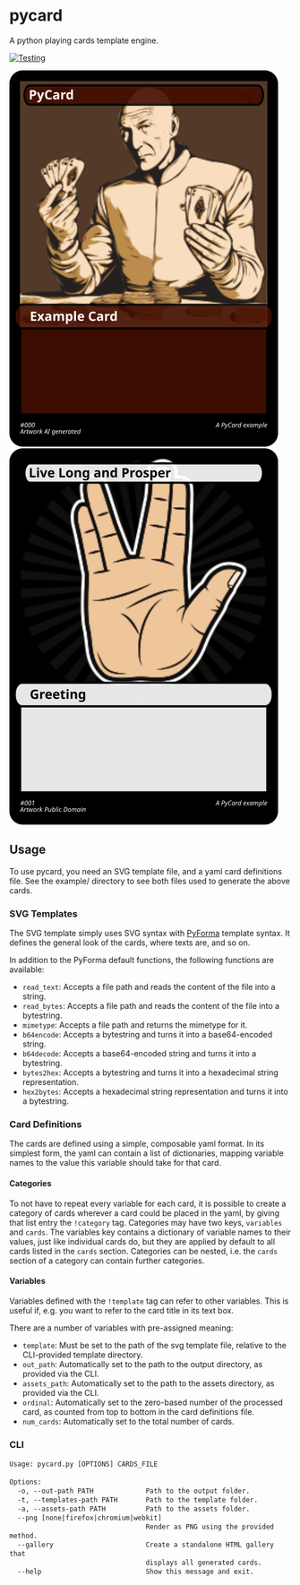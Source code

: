 # pycard

A python playing cards template engine.

[![Testing](https://github.com/jan-moeller/pycard/actions/workflows/.testing.yml/badge.svg)](https://github.com/jan-moeller/pycard/actions/workflows/.testing.yml)

![](https://github.com/jan-moeller/pycard/raw/main/example/out/0.svg)
![](https://github.com/jan-moeller/pycard/raw/main/example/out/1.svg)

## Usage

To use pycard, you need an SVG template file, and a yaml card definitions file. See the example/
directory to see both files used to generate the above cards.

### SVG Templates

The SVG template simply uses SVG syntax with [PyForma](https://pypi.org/project/pyforma/)
template syntax. It defines the general look of the cards, where texts are, and so on.

In addition to the PyForma default functions, the following functions are available:

- `read_text`: Accepts a file path and reads the content of the file into a string.
- `read_bytes`: Accepts a file path and reads the content of the file into a bytestring.
- `mimetype`: Accepts a file path and returns the mimetype for it.
- `b64encode`: Accepts a bytestring and turns it into a base64-encoded string.
- `b64decode`: Accepts a base64-encoded string and turns it into a bytestring.
- `bytes2hex`: Accepts a bytestring and turns it into a hexadecimal string representation.
- `hex2bytes`: Accepts a hexadecimal string representation and turns it into a bytestring.

### Card Definitions

The cards are defined using a simple, composable yaml format. In its simplest form, the yaml
can contain a list of dictionaries, mapping variable names to the value this variable should
take for that card.

#### Categories

To not have to repeat every variable for each card, it is possible to create a category of
cards wherever a card could be placed in the yaml, by giving that list entry the `!category`
tag. Categories may have two keys, `variables` and `cards`. The variables key contains a
dictionary of variable names to their values, just like individual cards do, but they are
applied by default to all cards listed in the `cards` section. Categories can be nested, i.e.
the `cards` section of a category can contain further categories.

#### Variables

Variables defined with the `!template` tag can refer to other variables. This is useful if, e.g.
you want to refer to the card title in its text box.

There are a number of variables with pre-assigned meaning:

- `template`: Must be set to the path of the svg template file, relative to the CLI-provided
  template directory.
- `out_path`: Automatically set to the path to the output directory, as provided via the CLI.
- `assets_path`: Automatically set to the path to the assets directory, as provided via the CLI.
- `ordinal`: Automatically set to the zero-based number of the processed card, as counted from
  top to bottom in the card definitions file.
- `num_cards`: Automatically set to the total number of cards.

### CLI

```
Usage: pycard.py [OPTIONS] CARDS_FILE

Options:
  -o, --out-path PATH             Path to the output folder.
  -t, --templates-path PATH       Path to the template folder.
  -a, --assets-path PATH          Path to the assets folder.
  --png [none|firefox|chromium|webkit]
                                  Render as PNG using the provided method.
  --gallery                       Create a standalone HTML gallery that
                                  displays all generated cards.
  --help                          Show this message and exit.
```